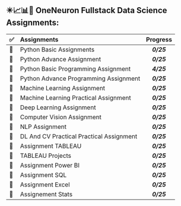 ## :eight_pointed_black_star::chart_with_upwards_trend::bar_chart::ledger: OneNeuron Fullstack Data Science Assignments:

<center>
  
| :white_check_mark: | Assignments | Progress |
| ---- | :---- | :--------: |
| :white_square_button: |Python Basic Assignments | ***0/25*** |
| :white_square_button: |Python Advance Assignment | ***0/25*** |
| :white_square_button: |Python Basic Programming Assignment | ***4/25*** |
| :white_square_button: |Python Advance Programming Assignment | ***0/25*** |
| :white_square_button: |Machine Learning Assignment | ***0/25*** |
| :white_square_button: |Machine Learning Practical Assignment | ***0/25*** |
| :white_square_button: |Deep Learning Assignment | ***0/25*** |
| :white_square_button: |Computer Vision Assignment | ***0/25*** |
| :white_square_button: |NLP Assignment | ***0/25*** |
| :white_square_button: |DL And CV Practical Practical Assignment | ***0/25*** |
| :white_square_button:|Assignment TABLEAU | ***0/25*** |
| :white_square_button: |TABLEAU Projects | ***0/25*** |
| :white_square_button: |Assignment Power BI | ***0/25*** |
| :white_square_button: |Assignment SQL | ***0/25*** |
| :white_square_button: |Assignment Excel | ***0/25*** |
| :white_square_button:|Assignement Stats | ***0/25*** |

</center>
